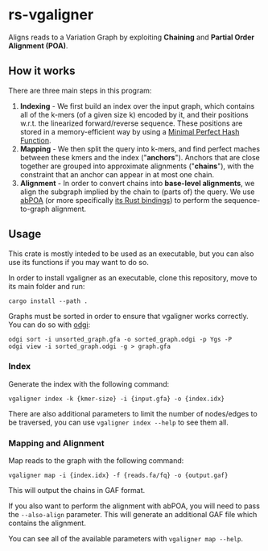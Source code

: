 # rs-vgaligner
Aligns reads to a Variation Graph by exploiting **Chaining** and **Partial Order Alignment (POA)**.

## How it works
There are three main steps in this program:

1. **Indexing** - We first build an index over the input graph, which contains all of the k-mers (of a given size k) encoded by it, and
   their positions w.r.t. the linearized forward/reverse sequence. These positions are stored in a memory-efficient way by 
   using a [Minimal Perfect Hash Function](https://github.com/10XGenomics/rust-boomphf).
2. **Mapping** - We then split the query into k-mers, and find perfect maches between these kmers and the index ("**anchors**"). 
   Anchors that are close together are grouped into approximate alignments ("**chains**"), with the constraint that an anchor 
   can appear in at most one chain.
3. **Alignment** - In order to convert chains into **base-level alignments**, we align the subgraph implied by the chain
   to (parts of) the query. We use [abPOA](https://github.com/yangao07/abPOA) (or more specifically [its Rust bindings](https://github.com/HopedWall/rs-abPOA))
   to perform the sequence-to-graph alignment.

## Usage
This crate is mostly inteded to be used as an executable, 
but you can also use its functions if you may want to do so.

In order to install vgaligner as an executable, clone this repository, move to its main folder
and run:

```
cargo install --path .
```

Graphs must be sorted in order to ensure that vgaligner works correctly.
You can do so with [odgi](https://github.com/pangenome/odgi):

```
odgi sort -i unsorted_graph.gfa -o sorted_graph.odgi -p Ygs -P
odgi view -i sorted_graph.odgi -g > graph.gfa
```

### Index

Generate the index with the following command:

```
vgaligner index -k {kmer-size} -i {input.gfa} -o {index.idx}
```

There are also additional parameters to limit the number of nodes/edges to be traversed, you can use 
```vgaligner index --help``` to see them all.

### Mapping and Alignment

Map reads to the graph with the following command:

```
vgaligner map -i {index.idx} -f {reads.fa/fq} -o {output.gaf}
```

This will output the chains in GAF format. 

If you also want to perform 
the alignment with abPOA, you will need to pass the ```--also-align``` parameter. 
This will generate an additional GAF file which contains the alignment.

You can see all of the available parameters with ```vgaligner map --help```.
